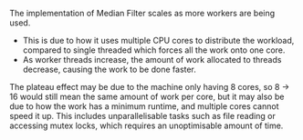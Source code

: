 The implementation of Median Filter scales as more workers are being used. 
 - This is due to how it uses multiple CPU cores to distribute the workload, compared to single threaded which forces all the work onto one core.
 - As worker threads increase, the amount of work allocated to threads decrease, causing the work to be done faster.

The plateau effect may be due to the machine only having 8 cores, so 8 -> 16 would still mean the same amount of work per core, but it may also be due to how the work has a minimum runtime, and multiple cores cannot speed it up. This includes unparallelisable tasks such as file reading or accessing mutex locks, which requires an unoptimisable amount of time.